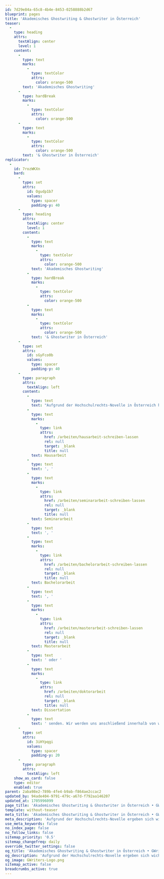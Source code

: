 ```yaml
---
id: 7d29e84a-65c8-4b4e-8453-0258888b2d67
blueprint: pages
title: 'Akademisches Ghostwriting & Ghostwriter in Österreich'
teaser:
  -
    type: heading
    attrs:
      textAlign: center
      level: 1
    content:
      -
        type: text
        marks:
          -
            type: textColor
            attrs:
              color: orange-500
        text: 'Akademisches Ghostwriting'
      -
        type: hardBreak
        marks:
          -
            type: textColor
            attrs:
              color: orange-500
      -
        type: text
        marks:
          -
            type: textColor
            attrs:
              color: orange-500
        text: '& Ghostwriter in Österreich'
replicator:
  -
    id: 7rozWKXn
    bard:
      -
        type: set
        attrs:
          id: Ogudp1b7
          values:
            type: spacer
            padding-y: 40
      -
        type: heading
        attrs:
          textAlign: center
          level: 1
        content:
          -
            type: text
            marks:
              -
                type: textColor
                attrs:
                  color: orange-500
            text: 'Akademisches Ghostwriting'
          -
            type: hardBreak
            marks:
              -
                type: textColor
                attrs:
                  color: orange-500
          -
            type: text
            marks:
              -
                type: textColor
                attrs:
                  color: orange-500
            text: '& Ghostwriter in Österreich'
      -
        type: set
        attrs:
          id: sGyFco0b
          values:
            type: spacer
            padding-y: 40
      -
        type: paragraph
        attrs:
          textAlign: left
        content:
          -
            type: text
            text: "Aufgrund der Hochschulrechts-Novelle in Österreich hat sich die Unternehmensführung von GWriters dazu entschieden, den gesamten österreichischen Markt in Zukunft nicht mehr zu bedienen. Der zentrale Beweggrund hierfür ist, dass GWriters sich stets an gesetzliche Vorgaben gehalten hat und dies auch beibehalten wird. In der Folge bedeutet dies, dass ab sofort Vertragsschlüsse mit oder für Kunden mit Wohnsitz in Österreich abgelehnt werden. Dies gilt auch unabhängig vom Wohnsitz für alle, die an österreichischen Universitäten,\_Fachhochschulen oder Schulen eingeschrieben sind. Wenn dies nicht auf Sie zutrifft, dann können Sie uns gerne mit einem Klick auf den nachfolgenden Button eine unverbindliche Anfrage für die Erstellung einer Mustervorlage für Ihre "
          -
            type: text
            marks:
              -
                type: link
                attrs:
                  href: /arbeiten/hausarbeit-schreiben-lassen
                  rel: null
                  target: _blank
                  title: null
            text: Hausarbeit
          -
            type: text
            text: ', '
          -
            type: text
            marks:
              -
                type: link
                attrs:
                  href: /arbeiten/seminararbeit-schreiben-lassen
                  rel: null
                  target: _blank
                  title: null
            text: Seminararbeit
          -
            type: text
            text: ', '
          -
            type: text
            marks:
              -
                type: link
                attrs:
                  href: /arbeiten/bachelorarbeit-schreiben-lassen
                  rel: null
                  target: _blank
                  title: null
            text: Bachelorarbeit
          -
            type: text
            text: ', '
          -
            type: text
            marks:
              -
                type: link
                attrs:
                  href: /arbeiten/masterarbeit-schreiben-lassen
                  rel: null
                  target: _blank
                  title: null
            text: Masterarbeit
          -
            type: text
            text: ' oder '
          -
            type: text
            marks:
              -
                type: link
                attrs:
                  href: /arbeiten/doktorarbeit
                  rel: null
                  target: _blank
                  title: null
            text: Dissertation
          -
            type: text
            text: ' senden. Wir werden uns anschließend innerhalb von wenigen Stunden bei Ihnen zurückmelden.'
      -
        type: set
        attrs:
          id: 3iHYpqgi
          values:
            type: spacer
            padding-y: 20
      -
        type: paragraph
        attrs:
          textAlign: left
    show_as_card: false
    type: editor
    enabled: true
parent: 2aba98e2-789b-4fe4-b9ab-f864ae2ccac2
updated_by: 94ade404-9791-479c-a67d-f792aa146207
updated_at: 1705996099
page_title: 'Akademisches Ghostwriting & Ghostwriter in Österreich • GWriters.de'
template: without-teaser
meta_title: 'Akademisches Ghostwriting & Ghostwriter in Österreich • GWriters.de'
meta_description: 'Aufgrund der Hochschulrechts-Novelle ergeben sich wichtige Änderungen für Interessenten aus Österreich, die nach Ghostwritern suchen.'
use_meta_keywords: false
no_index_page: false
no_follow_links: false
sitemap_priority: '0.5'
sitemap_changefreq: daily
override_twitter_settings: false
og_title: 'Akademisches Ghostwriting & Ghostwriter in Österreich • GWriters.de'
og_description: 'Aufgrund der Hochschulrechts-Novelle ergeben sich wichtige Änderungen für Interessenten aus Österreich, die nach Ghostwritern suchen.'
og_image: GWriters-Logo.png
sitemap_active: false
breadcrumbs_active: true
---
```

